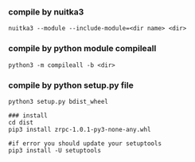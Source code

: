 ### compile by nuitka3
```shell
nuitka3 --module --include-module=<dir name> <dir>
```

### compile by python module compileall
```shell
python3 -m compileall -b <dir>
```

### compile by python setup.py file
``` shell
python3 setup.py bdist_wheel

### install
cd dist
pip3 install zrpc-1.0.1-py3-none-any.whl

#if error you should update your setuptools
pip3 install -U setuptools
```
